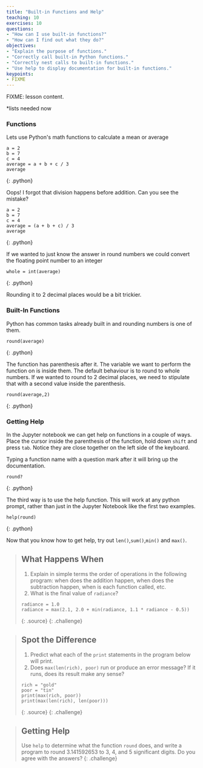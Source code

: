 ```yaml
---
title: "Built-in Functions and Help"
teaching: 10
exercises: 10
questions:
- "How can I use built-in functions?"
- "How can I find out what they do?"
objectives:
- "Explain the purpose of functions."
- "Correctly call built-in Python functions."
- "Correctly nest calls to built-in functions."
- "Use help to display documentation for built-in functions."
keypoints:
- FIXME
---
```

FIXME: lesson content.

*lists needed now

### Functions

Lets use Python's math functions to calculate a mean or average

~~~
a = 2
b = 7
c = 4
average = a + b + c / 3
average
~~~
{: .python}

Oops! I forgot that division happens before addition. Can you see the mistake?

~~~
a = 2
b = 7
c = 4
average = (a + b + c) / 3
average
~~~
{: .python}

If we wanted to just know the answer in round numbers we could convert the floating point number to an integer

~~~
whole = int(average)
~~~
{: .python}

Rounding it to 2 decimal places would be a bit trickier.

### Built-In Functions

Python has common tasks already built in and rounding numbers is one of them.

~~~
round(average)
~~~
{: .python}

The function has parenthesis after it. The variable we want to perform
the function on is inside them. The default behaviour is to round to
whole numbers. If we wanted to round to 2 decimal places, we need to
stipulate that with a second value inside the parenthesis.

~~~
round(average,2)
~~~
{: .python}

### Getting Help

In the Jupyter notebook we can get help on functions in a couple of
ways. Place the cursor inside the parenthesis of the function, hold
down `shift` and press `tab`. Notice they are close together on the
left side of the keyboard.

Typing a function name with a question mark after it will bring up the documentation.

~~~
round?
~~~
{: .python}

The third way is to use the help function. This will work at any
python prompt, rather than just in the Jupyter Notebook like the first
two examples.

~~~
help(round)
~~~
{: .python}

Now that you know how to get help, try out `len()`,`sum()`,`min()` and `max()`.

> ## What Happens When
>
> 1. Explain in simple terms the order of operations in the following program:
>    when does the addition happen, when does the subtraction happen,
>    when is each function called, etc.
> 2. What is the final value of `radiance`?
>
> ~~~
> radiance = 1.0
> radiance = max(2.1, 2.0 + min(radiance, 1.1 * radiance - 0.5))
> ~~~
> {: .source}
{: .challenge}

> ## Spot the Difference
>
> 1. Predict what each of the `print` statements in the program below will print.
> 2. Does `max(len(rich), poor)` run or produce an error message?
>    If it runs, does its result make any sense?
>
> ~~~
> rich = "gold"
> poor = "tin"
> print(max(rich, poor))
> print(max(len(rich), len(poor)))
> ~~~
> {: .source}
{: .challenge}

> ## Getting Help
>
> Use `help` to determine what the function `round` does,
> and write a program to round 3.141592653 to 3, 4, and 5 significant digits.
> Do you agree with the answers?
{: .challenge}
